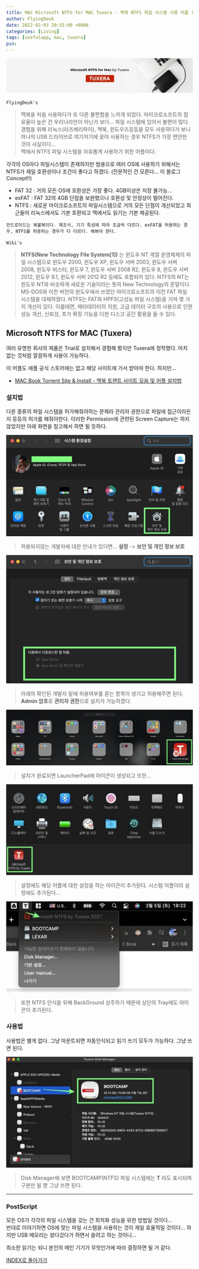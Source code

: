 ```yaml
---
title: MAC Microsoft NTFS for MAC Tuxera - 맥북 NTFS 파일 시스템 사용 어플 (Feat. Tuxera)
author: FlyingDeuk
date: 2022-02-03 20:55:00 +0800
categories: [Living]
tags: [usefulapp, mac, tuxera]
pin:
---
```


![tuxera](/img/living/app/tuxera1.jpg)

`FlyingDeuk's`
> 맥북을 처음 사용하다가 또 다른 불편함을 느끼게 되었다. 마이크로소프트의 점유율이 높은 건 우리나라만이 아닌가 보다... 파일 시스템에 있어서 불편이 많다. <br>
경험을 위해 리눅스(라즈베리파이), 맥북, 윈도우즈등등을 모두 사용하다가 보니 하나의 USB 드라이브로 여기저기에 꽂아 사용하는 경우 NTFS가 가장 편안한 것이 사실이다... <br>
맥에서 NTFS 파일 시스템을 자유롭게 사용하기 위한 어플이다.

각각의 OS마다 파일시스템이 존재하지만 범용으로 여러 OS에 사용하기 위해서는 NTFS가 제일 호환성이나 조건이 좋다고 하겠다. (전문적인 건 모른다... 이 블로그 Concept!!)

- FAT 32 : 거의 모든 OS에 호환성은 가장 좋다. 4GB이상은 저장 불가능...
- exFAT : FAT 32의 4GB 단점을 보완했으나 호환성 및 안정성이 떨어진다.
- NTFS : 새로운 마이크로소프트의 파일시스템으로 거의 모든 단점이 개선되었고 최근들어 리눅스에서도 기본 호환되고 맥에서도 읽기는 기본 제공된다.

`안드로이드는 복불복이다. 제조사, 기기 특성에 따라 조금씩 다르다. exFAT을 허용하는 경우, NTFS를 허용하는 경우가 다 다르다. 해봐야 한다.`


`Wiki's`
> **NTFS(New Technology File System[1])** 는 윈도우 NT 계열 운영체제의 파일 시스템으로 윈도우 2000, 윈도우 XP, 윈도우 서버 2003, 윈도우 서버 2008, 윈도우 비스타, 윈도우 7, 윈도우 서버 2008 R2, 윈도우 8, 윈도우 서버 2012, 윈도우 8.1, 윈도우 서버 2012 R2 등에도 포함되어 있다. NTFS의 NT는 윈도우 NT와 비슷하게 새로운 기술이라는 뜻의 New Technology의 준말이다. MS-DOS와 이전 버전의 윈도우에서 쓰였던 마이크로소프트의 이전 FAT 파일 시스템을 대체하였다. NTFS는 FAT와 HPFS(고성능 파일 시스템)을 거쳐 몇 가지 개선이 있다. 이를테면, 메타데이터의 지원, 고급 데이터 구조의 사용으로 인한 성능 개선, 신뢰성, 추가 확장 기능을 더한 디스크 공간 활용을 들 수 있다.

## Microsoft NTFS for MAC (Tuxera)
여러 유명한 회사의 제품은 Trial로 설치해서 경험해 봤지만 Tuxera에 정착했다. 마치 없는 것처럼 깔끔하게 사용이 가능하다.

이 어플도 애플 공식 스토어에는 없고 해당 사이트에 가서 받아야 한다. 하지만...

- [MAC Book Torrent Site & Install - 맥북 토렌트 사이트 모음 및 어플 설치법](/posts/MACSite/)

### 설치법
다른 종류의 파일 시스템을 허가해줘야하는 문제라 관리자 권한으로 파일에 접근이라든지 등등의 허가를 해줘야한다. 이러한 Permission에 관련된 Screen Capture는 하지않았지만 아래 화면을 참고해서 하면 될 듯하다.

![macsite](/img/living/site/macsite10.jpg)
> 허용되지않는 개발자에 대한 안내가 있다면... **설정** -> **보안 및 개인 정보 보호**

![macsite](/img/living/site/macsite9.jpg)
> 아래의 확인된 개발자 밑에 허용여부를 묻는 항목이 생기고 허용해주면 된다. **Admin 암호**로 **관리자 권한**으로 설치가 가능하겠다.


![tuxera](/img/living/app/tuxera6.jpg)
> 설치가 완료되면 LauncherPad에 아이콘이 생성되고 또한...

![tuxera](/img/living/app/tuxera3.jpg)
> 설정에도 해당 어플에 대한 설정을 하는 아이콘이 추가된다. 시스템 어플이라 설정에도 추가된다...

![tuxera](/img/living/app/tuxera5.jpg)
> 또한 NTFS 인식을 위해 BackGround 상주하기 때문에 상단의 Tray에도 아이콘이 추가된다.

### 사용법
사용법은 별게 없다. 그냥 마운트되면 자동인식되고 읽기 쓰기 모두가 가능하다. 그냥 쓰면 된다.

![tuxera](/img/living/app/tuxera2.jpg)
> Disk Manager에 보면 BOOTCAMP(NTFS) 파일 시스템에는 **T** 라도 표시되며 구분만 될 뿐 그냥 쓰면 된다.

-----------

### PostScript
모든 OS가 각각의 파일 시스템을 갖는 건 최적화 성능을 위한 방법일 것이다... <br>
반대로 이야기하면 OS에 맞는 파일 시스템을 사용하는 것이 제일 효율적일 것이다... 하지만 USB 메모리는 왔다갔다가 하면서 쓸려고 하는 것이니...

최소한 읽기는 되니 본인의 메인 기기가 무엇인가에 따라 결정하면 될 거 같다.

[INDEX로 돌아가기](/posts/MACAPP/)
